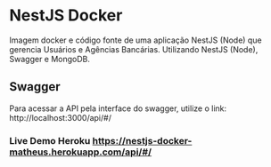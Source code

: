 # NestJS Docker
Imagem docker e código fonte de uma aplicação NestJS (Node) que gerencia Usuários e Agências Bancárias. Utilizando NestJS (Node), Swagger e MongoDB.

## Swagger
Para acessar a API pela interface do swagger, utilize o link: http://localhost:3000/api/#/

### Live Demo Heroku https://nestjs-docker-matheus.herokuapp.com/api/#/